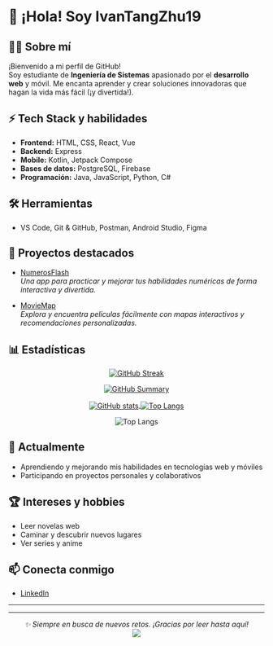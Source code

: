 # 👋 ¡Hola! Soy IvanTangZhu19

## 👨‍💻 Sobre mí
¡Bienvenido a mi perfil de GitHub!  
Soy estudiante de **Ingeniería de Sistemas** apasionado por el **desarrollo web** y móvil. Me encanta aprender y crear soluciones innovadoras que hagan la vida más fácil (¡y divertida!).

## ⚡ Tech Stack y habilidades

- **Frontend:** HTML, CSS, React, Vue
- **Backend:** Express
- **Mobile:** Kotlin, Jetpack Compose
- **Bases de datos:** PostgreSQL, Firebase
- **Programación:** Java, JavaScript, Python, C#

## 🛠️ Herramientas

- VS Code, Git & GitHub, Postman, Android Studio, Figma

## 🚀 Proyectos destacados

- [NumerosFlash](https://github.com/IvanTangZhu19/NumerosFlash/)  
  *Una app para practicar y mejorar tus habilidades numéricas de forma interactiva y divertida.*

- [MovieMap](https://github.com/axensz/MovieMap)  
  *Explora y encuentra películas fácilmente con mapas interactivos y recomendaciones personalizadas.*
  
## 📊 Estadísticas

<p align="center">
  <a href="https://github.com/IvanTangZhu19">
    <img src="https://streak-stats.demolab.com?user=IvanTangZhu19&theme=blue-navy&border_radius=5.5&exclude_days=Sun%2CSat" alt="GitHub Streak"/>
  </a>
</p>
<p align="center">
 <a href="https://github.com/IvanTangZhu19">
    <img src="http://github-profile-summary-cards.vercel.app/api/cards/profile-details?username=IvanTangZhu19&theme=vision_friendly_dark" alt="GitHub Summary"/>
  </a>
</p>
<p align="center">
 <a href="https://github.com/IvanTangZhu19">
    <img align=center src="https://github-readme-stats.vercel.app/api?username=ivantangzhu19&show_icons=true&theme=blue_navy" alt="GitHub stats"/>
  </a>
 <a href="https://github.com/IvanTangZhu19">
    <img align=center src="https://github-readme-stats.vercel.app/api/top-langs/?username=ivantangzhu19&layout=donut&theme=blue_navy" alt="Top Langs"/>
  </a>
</p>
<p align="center">
 <img align=center src="https://github-profile-trophy.vercel.app/?username=IvanTangZhu19&margin-w=15&theme=dark_lover" alt="Top Langs"/>
</p>


## 🌱 Actualmente

- Aprendiendo y mejorando mis habilidades en tecnologías web y móviles
- Participando en proyectos personales y colaborativos

## 🏆 Intereses y hobbies

- Leer novelas web
- Caminar y descubrir nuevos lugares
- Ver series y anime

## 📫 Conecta conmigo

- [LinkedIn](https://www.linkedin.com/in/ivan-tang-zhu-4016b6285/) <!-- Puedes reemplazar # por tu enlace real a LinkedIn -->

---

---

<p align="center">
  <i>✨ Siempre en busca de nuevos retos. ¡Gracias por leer hasta aquí!</i><br/>
  <img src="https://readme-typing-svg.herokuapp.com?color=00BFFF&center=true&vCenter=true&lines=¡Feliz+codeo!+💻;Conectemos+en+LinkedIn+🚀" />
</p>

